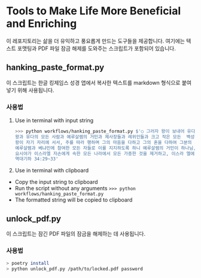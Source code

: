 # Tools to Make Life More Beneficial and Enriching

이 레포지토리는 삶을 더 유익하고 풍요롭게 만드는 도구들을 제공합니다. 여기에는 텍스트 포맷팅과 PDF 파일 잠금 해제를 도와주는 스크립트가 포함되어 있습니다.

## hanking_paste_format.py

이 스크립트는 한글 킹제임스 성경 앱에서 복사한 텍스트를 markdown 형식으로 붙여넣기 위해 사용됩니다.

### 사용법

1. Use in terminal with input string
    ```bash
    >>> python workflows/hanking_paste_format.py $'○ 그러자 왕이 보내어 유다와 예루살렘의 모든 장로들을 함께 모으고
    왕과 유다의 모든 사람과 예루살렘의 거민과 제사장들과 레위인들과 크고 작은 모든  백성이 주의 전으로 올라갔으며, 그가 주의 전에서 발견한 언약책의 모든 말씀을 그들의 귀에 읽어 주니라.
    왕이 자기 자리에 서서, 주를 따라 행하며 그의 마음을 다하고 그의 혼을 다하여 그분의 계명들과 증거들과 규례들을 지키고 이 책에 기록된 언약의 말씀들을 이행하기로  주 앞에서 언약을 세웠으며
    예루살렘과 베냐민에 참여한 모든 자들로 이를 지지하도록 하니 예루살렘의 거민이 하나님, 즉 그들 조상의 하나님의 언약에 따라 행하였더라.
    요시야가 이스라엘 자손에게 속한 모든 나라에서 모든 가증한 것을 제거하고, 이스라 엘에 참여한 모든 사람들로 섬기게 하였으니 즉 주 그들의 하나님을 섬기게 하니라.  그의 평생 동안 백성들이 주 그들 조상의 하나님을 따르는 데서 떠나지 아니하였더라.
    역대기하 34:29~33'
    ```

2. Use in terminal with clipboard
  - Copy the input string to clipboard
  - Run the script without any arguments
    `>>> python workflows/hanking_paste_format.py`
  - The formatted string will be copied to clipboard

## unlock_pdf.py

이 스크립트는 잠긴 PDF 파일의 잠금을 해제하는 데 사용됩니다.

### 사용법

```bash
> poetry install
> python unlock_pdf.py /path/to/locked.pdf password
```